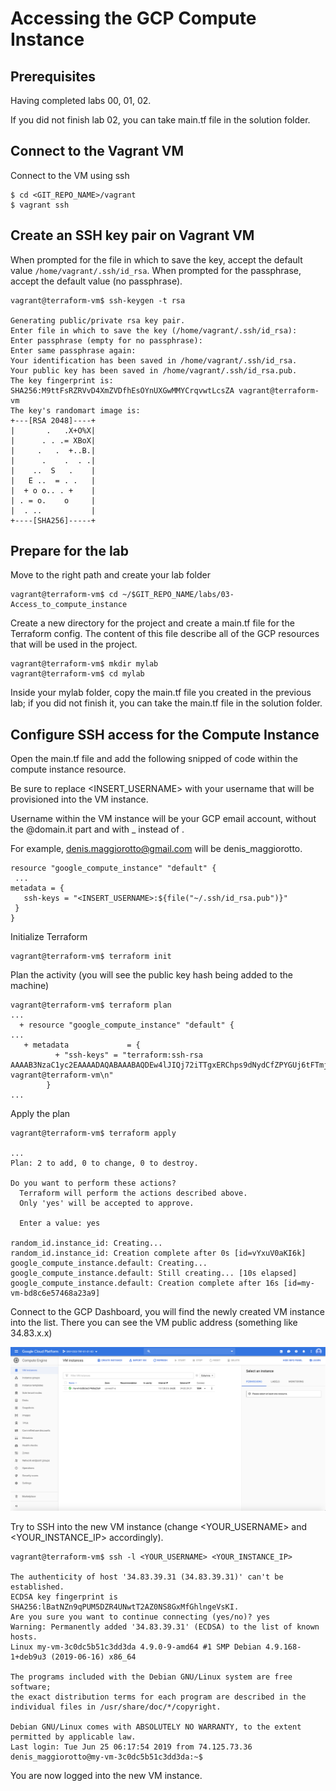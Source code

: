 # Accessing the GCP Compute Instance

## Prerequisites

Having completed labs 00, 01, 02. 

If you did not finish lab 02, you can take main.tf file in the solution folder.

## Connect to the Vagrant VM

Connect to the VM using ssh

```
$ cd <GIT_REPO_NAME>/vagrant
$ vagrant ssh
```

## Create an SSH key pair on Vagrant VM

When prompted for the file in which to save the key, accept the default value ```/home/vagrant/.ssh/id_rsa```.
When prompted for the passphrase, accept the default value (no passphrase).

```
vagrant@terraform-vm$ ssh-keygen -t rsa

Generating public/private rsa key pair.
Enter file in which to save the key (/home/vagrant/.ssh/id_rsa): 
Enter passphrase (empty for no passphrase): 
Enter same passphrase again: 
Your identification has been saved in /home/vagrant/.ssh/id_rsa.
Your public key has been saved in /home/vagrant/.ssh/id_rsa.pub.
The key fingerprint is:
SHA256:M9ttFsRZRVvD4XmZVDfhEsOYnUXGwMMYCrqvwtLcsZA vagrant@terraform-vm
The key's randomart image is:
+---[RSA 2048]----+
|       .   .X+O%X|
|      . . .= XBoX|
|     .   .  +..B.|
|      .    .  . .|
|    ..  S   .    |
|   E ..  = . .   |
|  + o o.. . +    |
| . = o.    o     |
|  . ..           |
+----[SHA256]-----+
```

## Prepare for the lab

Move to the right path and create your lab folder

```
vagrant@terraform-vm$ cd ~/$GIT_REPO_NAME/labs/03-Access_to_compute_instance
```

Create a new directory for the project and create a main.tf file for the Terraform config. The content of this file describe all of the GCP resources that will be used in the project.

```
vagrant@terraform-vm$ mkdir mylab
vagrant@terraform-vm$ cd mylab
```

Inside your mylab folder, copy the main.tf file you created in the previous lab; if you did not finish it, you can take the main.tf file in the solution folder.

## Configure SSH access for the Compute Instance

Open the main.tf file and add the following snipped of code within the compute instance resource.

Be sure to replace <INSERT_USERNAME> with your username that will be provisioned into the VM instance.

Username within the VM instance will be your GCP email account, without the @domain.it part and with _ instead of .

For example, denis.maggiorotto@gmail.com will be denis_maggiorotto.

```
resource "google_compute_instance" "default" {
 ...
metadata = {
   ssh-keys = "<INSERT_USERNAME>:${file("~/.ssh/id_rsa.pub")}"
 }
}
```

Initialize Terraform
```
vagrant@terraform-vm$ terraform init
```

Plan the activity (you will see the public key hash being added to the machine)

```
vagrant@terraform-vm$ terraform plan
...
  + resource "google_compute_instance" "default" {
...
   + metadata             = {
          + "ssh-keys" = "terraform:ssh-rsa AAAAB3NzaC1yc2EAAAADAQABAAABAQDEw4lJIQj72iTTgxERChps9dNydCfZPYGUj6tFTmjTNe6HBJtMFQ7V+Fs8QiwFQS9wrkCHMJGk1pRnzqc4DE1QAafFROGHp6gooKfbKXCjU/ZO+LuWaSYKKFiTA5R4hvs76WqdrtfMqCeNqfKmO0ERUkb/QD/PcHRtqytEj60BowCsDQdIZUKeCj3cQ8Me/06l50Xcssh1bUNgze0FCNAanBczbn/5MhCwaqOqPbNatScDMQleeNodCRQxSgdkt+EyOypr+bLXx+VDqV09guHVwZIACpo2ebutHE5j3aoBku1t8CmB3gMi2GapchQZyuSlvO/g/ZkIbPy2nSjMIGx5 vagrant@terraform-vm\n"
        }
...

```

Apply the plan
```
vagrant@terraform-vm$ terraform apply

...
Plan: 2 to add, 0 to change, 0 to destroy.

Do you want to perform these actions?
  Terraform will perform the actions described above.
  Only 'yes' will be accepted to approve.

  Enter a value: yes

random_id.instance_id: Creating...
random_id.instance_id: Creation complete after 0s [id=vYxuV0aKI6k]
google_compute_instance.default: Creating...
google_compute_instance.default: Still creating... [10s elapsed]
google_compute_instance.default: Creation complete after 16s [id=my-vm-bd8c6e57468a23a9]
```


Connect to the GCP Dashboard, you will find the newly created VM instance into the list. There you can see the VM public address (something like 34.83.x.x)

![VM list](img/VM_instances.png)


Try to SSH into the new VM instance (change <YOUR_USERNAME> and <YOUR_INSTANCE_IP> accordingly).

```
vagrant@terraform-vm$ ssh -l <YOUR_USERNAME> <YOUR_INSTANCE_IP>

The authenticity of host '34.83.39.31 (34.83.39.31)' can't be established.
ECDSA key fingerprint is SHA256:lBatNZn9qPUM5DZR4UNwtT2AZ0NS8GxMfGhlngeVsKI.
Are you sure you want to continue connecting (yes/no)? yes
Warning: Permanently added '34.83.39.31' (ECDSA) to the list of known hosts.
Linux my-vm-3c0dc5b51c3dd3da 4.9.0-9-amd64 #1 SMP Debian 4.9.168-1+deb9u3 (2019-06-16) x86_64

The programs included with the Debian GNU/Linux system are free software;
the exact distribution terms for each program are described in the
individual files in /usr/share/doc/*/copyright.

Debian GNU/Linux comes with ABSOLUTELY NO WARRANTY, to the extent
permitted by applicable law.
Last login: Tue Jun 25 06:17:54 2019 from 74.125.73.36
denis_maggiorotto@my-vm-3c0dc5b51c3dd3da:~$ 
```

You are now logged into the new VM instance.

